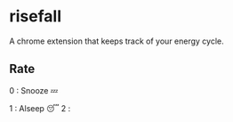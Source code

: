 # risefall
A chrome extension that keeps track of your energy cycle.

## Rate
0 : Snooze   :zzz:

1 : Alseep    :sleeping:
2 : 